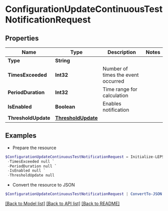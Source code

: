 # ConfigurationUpdateContinuousTestNotificationRequest
## Properties

Name | Type | Description | Notes
------------ | ------------- | ------------- | -------------
**Type** | **String** |  | 
**TimesExceeded** | **Int32** | Number of times the event occurred | 
**PeriodDuration** | **Int32** | Time range for calculation | 
**IsEnabled** | **Boolean** | Enables notification | 
**ThresholdUpdate** | [**ThresholdUpdate**](ThresholdUpdate.md) |  | 

## Examples

- Prepare the resource
```powershell
$ConfigurationUpdateContinuousTestNotificationRequest = Initialize-LEPSLoginEnterpriseConfigurationUpdateContinuousTestNotificationRequest  -Type null `
 -TimesExceeded null `
 -PeriodDuration null `
 -IsEnabled null `
 -ThresholdUpdate null
```

- Convert the resource to JSON
```powershell
$ConfigurationUpdateContinuousTestNotificationRequest | ConvertTo-JSON
```

[[Back to Model list]](../README.md#documentation-for-models) [[Back to API list]](../README.md#documentation-for-api-endpoints) [[Back to README]](../README.md)


